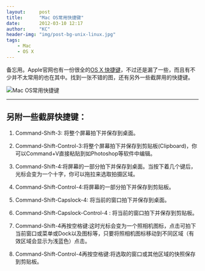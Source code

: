 ```yaml
---
layout:     post
title:      "Mac OS常用快捷键"
date:       2012-03-10 12:17
author:     "KC"
header-img: "img/post-bg-unix-linux.jpg"
tags:
    - Mac
    - OS X
---
```


备忘用。Apple官网也有一份很全的[OS X 快捷键](http://support.apple.com/kb/HT1343?viewlocale=zh_CN)，不过还是漏了一些，而且有不少并不太常用的也在其中。找到一张不错的图，还有另外一些截屏用的快捷键。

![Mac OS常用快捷键](http://pic.yupoo.com/kimiazhu/BNVeYXIU/UsKt4.jpg "Mac OS X常用快捷键")

---

## 另附一些截屏快捷键：

1. Command-Shift-3: 将整个屏幕拍下并保存到桌面。

2. Command-Shift-Control-3:将整个屏幕拍下并保存到剪贴板(Clipboard)，你可以Command+V直接粘贴到如Photoshop等软件中编辑。

3. Command-Shift-4:将屏幕的一部分拍下并保存到桌面。当按下着几个键后，光标会变为一个十字，你可以拖拉来选取拍摄区域。

4. Command-Shift-Control-4:将屏幕的一部分拍下并保存到剪贴板。

5. Command-Shift-Capslock-4: 将当前的窗口拍下并保存到桌面。

6. Command-Shift-Capslock-Control-4 : 将当前的窗口拍下并保存到剪贴板。

7. Command-Shift-4再按空格键:这时光标会变为一个照相机图标，点击可拍下当前窗口或菜单或Dock以及图标等，只要将照相机图标移动到不同区域（有效区域会显示为浅蓝色）点击。

8. Command-Shift-Control-4再按空格键:将选取的窗口或其他区域的快照保存到剪贴板。